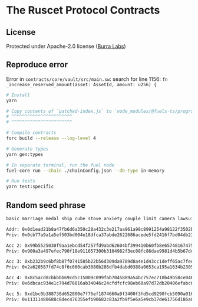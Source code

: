 # The Ruscet Protocol Contracts

## License

Protected under Apache-2.0 license ([Burra Labs](https://github.com/burralabs))

## Reproduce error

Error in `contracts/core/vault/src/main.sw`: search for line 1156: `fn _increase_reserved_amount(asset: AssetId, amount: u256) {`

```bash
# Install
yarn

# Copy contents of `patched-index.js` to `node_modules/@fuels-ts/program/dist/index.js`
# ^^^^^^^^^^^^^^^^^^^^^^^
# ^^^^^^^^^^^^^^^^^^^^^^^

# Compile contracts
forc build --release --log-level 4

# Generate types
yarn gen:types

# In separate terminal, run the fuel node
fuel-core run --chain ./chainConfig.json --db-type in-memory

# Run tests
yarn test:specific
```

## Random seed phrase

```bash
basic marriage medal ship cube stove anxiety couple limit camera lawsuit inch

Addr: 0x0d1ead21b8a47fb6d6a350c28a432c3e217aa961a98c8991254a98122f3502b6
Priv: 0x0cb77a9a1a5ef503bd004e18dfca37abde2622686acede5fd2416f7bd04db231

Acc 2: 0x99b5525030f9aa1ebcd54f257fd9abd62604bf399410b60fb8e65748167475a3
Priv: 0x900a3a497efec790f18e911657300b3104982f3ec08fc86dae9981d4b5b67dce

Acc 3: 0xb232b9c6bf8b87f0741585b22b56d309da9789d8a4e1d43cc1deff65ac7fee40
Priv: 0x2a620587fd74c8f6c660cab3080b286dfb4dabd0388a0653ca195a1634b23053

Acc 4: 0x8c5acd8cbbbbb69cd5c15009c099fab7045889a54bc757ec710b49b58ce04628
Priv: 0x6dbcac934e1c794d76016ab34046c24cfdfcfc98eb60a97d72db20406efabc65

Acc 5: 0xd1bc0b388738d652800e7f76ef1874660a9f3400f3fd5cd9290fcb5090a01602
Priv: 0x11311480688c8dec476355efb90682c83a2fb9f5e6a5e9cb37de61756d186a83
```
